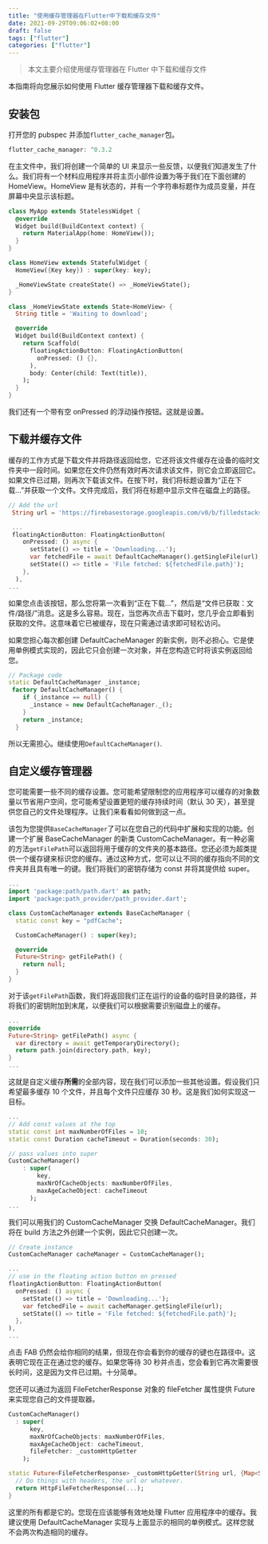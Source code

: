 ```yaml
---
title: "使用缓存管理器在Flutter中下载和缓存文件"
date: 2021-09-29T09:06:02+08:00
draft: false
tags: ["flutter"]
categories: ["flutter"]
---
```


> 本文主要介绍使用缓存管理器在 Flutter 中下载和缓存文件

本指南将向您展示如何使用 Flutter 缓存管理器下载和缓存文件。

## 安装包

打开您的 pubspec 并添加`flutter_cache_manager`包。

```dart
flutter_cache_manager: ^0.3.2
```

在主文件中，我们将创建一个简单的 UI 来显示一些反馈，以便我们知道发生了什么。我们将有一个材料应用程序并将主页小部件设置为等于我们在下面创建的 HomeView。HomeView 是有状态的，并有一个字符串标题作为成员变量，并在屏幕中央显示该标题。

```dart
class MyApp extends StatelessWidget {
  @override
  Widget build(BuildContext context) {
    return MaterialApp(home: HomeView());
  }
}

class HomeView extends StatefulWidget {
  HomeView({Key key}) : super(key: key);

  _HomeViewState createState() => _HomeViewState();
}

class _HomeViewState extends State<HomeView> {
  String title = 'Waiting to download';

  @override
  Widget build(BuildContext context) {
    return Scaffold(
      floatingActionButton: FloatingActionButton(
        onPressed: () {},
      ),
      body: Center(child: Text(title)),
    );
  }
}
```

我们还有一个带有空 onPressed 的浮动操作按钮。这就是设置。

## 下载并缓存文件

缓存的工作方式是下载文件并将路径返回给您，它还将该文件缓存在设备的临时文件夹中一段时间。如果您在文件仍然有效时再次请求该文件，则它会立即返回它。如果文件已过期，则再次下载该文件。在按下时，我们将标题设置为“正在下载...”并获取一个文件。文件完成后，我们将在标题中显示文件在磁盘上的路径。

```dart
// Add the url
 String url = 'https://firebasestorage.googleapis.com/v0/b/filledstacks.appspot.com/o/filledstacks_tutorials.pdf?alt=media&token=a5e671e7-5acd-4bc4-a167-8d8483954d2a';

 ...
 floatingActionButton: FloatingActionButton(
    onPressed: () async {
      setState(() => title = 'Downloading...');
      var fetchedFile = await DefaultCacheManager().getSingleFile(url);
      setState(() => title = 'File fetched: ${fetchedFile.path}');
    },
  ),
...
```

如果您点击该按钮，那么您将第一次看到“正在下载...”，然后是“文件已获取：文件/路径/”消息。这是多么容易。现在，当您再次点击下载时，您几乎会立即看到获取的文件。这意味着它已被缓存，现在只需通过请求即可轻松访问。

如果您担心每次都创建 DefaultCacheManager 的新实例，则不必担心。它是使用单例模式实现的，因此它只会创建一次对象，并在您构造它时将该实例返回给您。

```dart
// Package code
static DefaultCacheManager _instance;
 factory DefaultCacheManager() {
    if (_instance == null) {
      _instance = new DefaultCacheManager._();
    }
    return _instance;
  }
```

所以无需担心。继续使用`DefaultCacheManager()`.

## 自定义缓存管理器

您可能需要一些不同的缓存设置。您可能希望限制您的应用程序可以缓存的对象数量以节省用户空间，您可能希望设置更短的缓存持续时间（默认 30 天），甚至提供您自己的文件处理程序。让我们来看看如何做到这一点。

该包为您提供`BaseCacheManager`了可以在您自己的代码中扩展和实现的功能。创建一个扩展 BaseCacheManager 的新类 CustomCacheManager。有一种必需的方法`getFilePath`可以返回将用于缓存的文件夹的基本路径。您还必须为超类提供一个缓存键来标识您的缓存。通过这种方式，您可以让不同的缓存指向不同的文件夹并且具有唯一的键。我们将我们的密钥存储为 const 并将其提供给 super。

```dart
...
import 'package:path/path.dart' as path;
import 'package:path_provider/path_provider.dart';

class CustomCacheManager extends BaseCacheManager {
  static const key = "pdfCache";

  CustomCacheManager() : super(key);

  @override
  Future<String> getFilePath() {
    return null;
  }
}
```

对于该`getFilePath`函数，我们将返回我们正在运行的设备的临时目录的路径，并将我们的密钥附加到末尾，以便我们可以根据需要识别磁盘上的缓存。

```dart
...
@override
Future<String> getFilePath() async {
  var directory = await getTemporaryDirectory();
  return path.join(directory.path, key);
}
...
```

这就是自定义缓存**所需**的全部内容，现在我们可以添加一些其他设置。假设我们只希望最多缓存 10 个文件，并且每个文件只应缓存 30 秒。这是我们如何实现这一目标。

```dart
...
// Add const values at the top
static const int maxNumberOfFiles = 10;
static const Duration cacheTimeout = Duration(seconds: 30);

// pass values into super
CustomCacheManager()
    : super(
        key,
        maxNrOfCacheObjects: maxNumberOfFiles,
        maxAgeCacheObject: cacheTimeout
      );
...
```

我们可以用我们的 CustomCacheManager 交换 DefaultCacheManager。我们将在 build 方法之外创建一个实例，因此它只创建一次。

```dart
// Create instance 
CustomCacheManager cacheManager = CustomCacheManager();

... 
// use in the floating action button on pressed
floatingActionButton: FloatingActionButton(
  onPressed: () async {
    setState(() => title = 'Downloading...');
    var fetchedFile = await cacheManager.getSingleFile(url);
    setState(() => title = 'File fetched: ${fetchedFile.path}');
  },
),
...
```

点击 FAB 仍然会给你相同的结果，但现在你会看到你的缓存的键也在路径中。这表明它现在正在通过您的缓存。如果您等待 30 秒并点击，您会看到它再次需要很长时间，这是因为文件已过期。十分简单。

您还可以通过为返回 FileFetcherResponse 对象的 fileFetcher 属性提供 Future 来实现您自己的文件提取器。

```dart
CustomCacheManager()
  : super(
      key,
      maxNrOfCacheObjects: maxNumberOfFiles,
      maxAgeCacheObject: cacheTimeout,
      fileFetcher: _customHttpGetter
    );

static Future<FileFetcherResponse> _customHttpGetter(String url, {Map<String, String> headers}) async {
  // Do things with headers, the url or whatever.
  return HttpFileFetcherResponse(...);
}
```

这里的所有都是它的。您现在应该能够有效地处理 Flutter 应用程序中的缓存。我建议使用 DefaultCacheManager 实现与上面显示的相同的单例模式。这样您就不会两次构造相同的缓存。